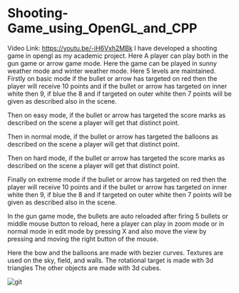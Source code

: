 # Shooting-Game_using_OpenGL_and_CPP

Video Link: https://youtu.be/-iH6Vxh2MBk
I have developed a shooting game in opengl as my academic project. Here A player can play both in the gun game or arrow game mode. Here the game can be played in sunny weather mode and winter weather mode. Here 5 levels are maintained. Firstly on basic mode if the bullet or arrow has targeted on red then the player will receive 10 points and if the bullet or arrow has targeted on inner white then 9, if blue the 8 and if targeted on outer white then 7 points will be given as described also in the scene.

Then on easy mode, if the bullet or arrow has targeted the score marks as described on the scene a player will get that distinct point.

Then in normal mode, if the bullet or arrow has targeted the balloons as described on the scene a player will get that distinct point.


Then on hard mode, if the bullet or arrow has targeted the score marks as described on the scene a player will get that distinct point.

Finally on extreme mode if the bullet or arrow has targeted on red then the player will receive 10 points and if the bullet or arrow has targeted on inner white then 9, if blue the 8 and if targeted on outer white then 7 points will be given as described also in the scene.

In the gun game mode, the bullets are auto reloaded after firing 5 bullets or middle mouse button to reload, here a player can play in zoom mode or in normal mode in edit mode by pressing X and also move the view by pressing and moving the right button of the mouse. 

Here the bow and the balloons are made with bezier curves. Textures are used on the sky, field, and walls. The rotational target is made with 3d triangles The other objects are made with 3d cubes.

![git](https://user-images.githubusercontent.com/45833229/122544621-ce2cc880-d04e-11eb-8a83-071b4ee3572d.PNG)
